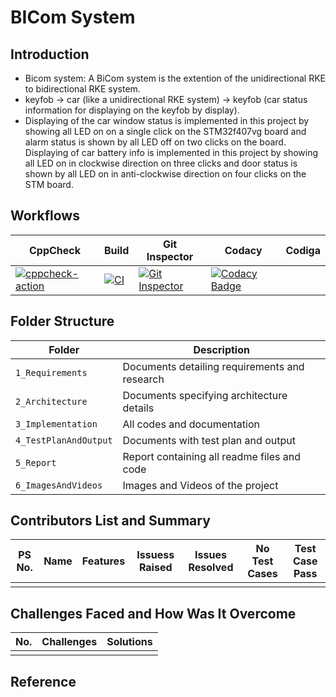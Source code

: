 # BICom System

## Introduction

* Bicom system: A BiCom system is the extention of the unidirectional RKE to bidirectional RKE system.
* keyfob -> car (like a unidirectional RKE system) -> keyfob (car status information for displaying on the keyfob by  display). 
* Displaying of the car window status is implemented in this project by showing all LED on on a single click on the STM32f407vg board and alarm status is shown by all LED off on
  two clicks on the board. Displaying of car battery info is implemented in this project by showing all LED on in clockwise direction on three clicks and door status is shown by
  all LED on in anti-clockwise direction on four clicks on the STM board.

## Workflows
| CppCheck | Build | Git Inspector| Codacy | Codiga | 
| ----- | -------- | -------|---|---|
| [![cppcheck-action](https://github.com/KavyaHarigol/Module3_Group13/actions/workflows/cpp.yml/badge.svg)](https://github.com/KavyaHarigol/Module3_Group13/actions/workflows/cpp.yml) | [![CI](https://github.com/KavyaHarigol/Module3_Group13/actions/workflows/build.yml/badge.svg)](https://github.com/KavyaHarigol/Module3_Group13/actions/workflows/build.yml)| [![Git Inspector](https://github.com/KavyaHarigol/Module3_Group13/actions/workflows/gitinspector.yml/badge.svg)](https://github.com/KavyaHarigol/Module3_Group13/actions/workflows/gitinspector.yml)| [![Codacy Badge](https://app.codacy.com/project/badge/Grade/e018e2f4a73149f0bed4af29d2bb9fd4)](https://www.codacy.com/gh/OmkarChitragar/Module3_Group13/dashboard?utm_source=github.com&amp;utm_medium=referral&amp;utm_content=OmkarChitragar/Module3_Group13&amp;utm_campaign=Badge_Grade) |   |

## Folder Structure
| Folder | Description |
| --- | --- |
| `1_Requirements` | Documents detailing requirements and research |
| `2_Architecture` | Documents specifying architecture details |
| `3_Implementation` | All codes and documentation |
| `4_TestPlanAndOutput` | Documents with test plan and output |
| `5_Report` | Report containing all readme files and code |
| `6_ImagesAndVideos` | Images and Videos of the project |

## Contributors List and Summary
| PS No.  | Name | Features | Issuess Raised | Issues Resolved | No Test Cases | Test Case Pass |
| --- | --- | --- | --- | --- | --- | --- |
|  |  |  |  |  |  |  |

## Challenges Faced and How Was It Overcome
| No. | Challenges | Solutions |
| --- | --- | ---|
|  |  |  |

## Reference
